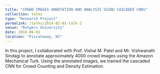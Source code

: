 ```yaml
---
title: "CROWD IMAGES ANNOTATION AND ANALYSIS USING CASCADED CNNS"
collection: talks
type: "Research Project"
permalink: /talks/2014-02-01-talk-2
venue: "Rutgers University"
date: 2018-06-01
location: "Piscataway, NJ"
---
```


In this project, I collaborated with Prof. Vishal M. Patel and Mr. Vishwanath Sindagi to annotate approximately 4000 crowd images using the Amazon Mechanical Turk. Using the annotated images, we trained the cascaded CNN for Crowd Counting and Density Estimation.

